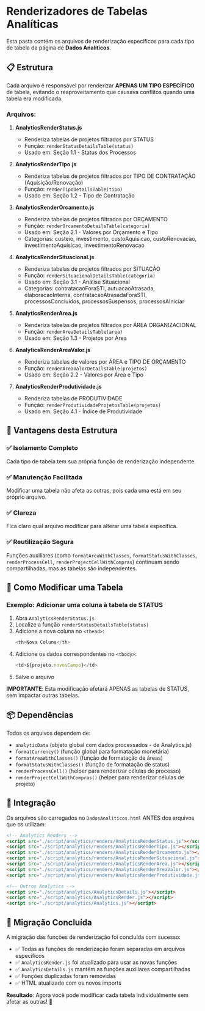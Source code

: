 # Renderizadores de Tabelas Analíticas

Esta pasta contém os arquivos de renderização específicos para cada tipo de tabela da página de **Dados Analíticos**.

## 📋 Estrutura

Cada arquivo é responsável por renderizar **APENAS UM TIPO ESPECÍFICO** de tabela, evitando o reaproveitamento que causava conflitos quando uma tabela era modificada.

### Arquivos:

1. **AnalyticsRenderStatus.js**
   - Renderiza tabelas de projetos filtrados por STATUS
   - Função: `renderStatusDetailsTable(status)`
   - Usado em: Seção 1.1 - Status dos Processos

2. **AnalyticsRenderTipo.js**
   - Renderiza tabelas de projetos filtrados por TIPO DE CONTRATAÇÃO (Aquisição/Renovação)
   - Função: `renderTipoDetailsTable(tipo)`
   - Usado em: Seção 1.2 - Tipo de Contratação

3. **AnalyticsRenderOrcamento.js**
   - Renderiza tabelas de projetos filtrados por ORÇAMENTO
   - Função: `renderOrcamentoDetailsTable(categoria)`
   - Usado em: Seção 2.1 - Valores por Orçamento e Tipo
   - Categorias: custeio, investimento, custoAquisicao, custoRenovacao, investimentoAquisicao, investimentoRenovacao

4. **AnalyticsRenderSituacional.js**
   - Renderiza tabelas de projetos filtrados por SITUAÇÃO
   - Função: `renderSituacionalDetailsTable(categoria)`
   - Usado em: Seção 3.1 - Análise Situacional
   - Categorias: contratacaoForaSTI, autuacaoAtrasada, elaboracaoInterna, contratacaoAtrasadaForaSTI, processosConcluidos, processosSuspensos, processosAIniciar

5. **AnalyticsRenderArea.js**
   - Renderiza tabelas de projetos filtrados por ÁREA ORGANIZACIONAL
   - Função: `renderAreaDetailsTable(area)`
   - Usado em: Seção 1.3 - Projetos por Área

6. **AnalyticsRenderAreaValor.js**
   - Renderiza tabelas de valores por ÁREA e TIPO DE ORÇAMENTO
   - Função: `renderAreaValorDetailsTable(projetos)`
   - Usado em: Seção 2.2 - Valores por Área e Tipo

7. **AnalyticsRenderProdutividade.js**
   - Renderiza tabelas de PRODUTIVIDADE
   - Função: `renderProdutividadeProjetosTable(projetos)`
   - Usado em: Seção 4.1 - Índice de Produtividade

## 🎯 Vantagens desta Estrutura

### ✅ Isolamento Completo
Cada tipo de tabela tem sua própria função de renderização independente.

### ✅ Manutenção Facilitada
Modificar uma tabela não afeta as outras, pois cada uma está em seu próprio arquivo.

### ✅ Clareza
Fica claro qual arquivo modificar para alterar uma tabela específica.

### ✅ Reutilização Segura
Funções auxiliares (como `formatAreaWithClasses`, `formatStatusWithClasses`, `renderProcessCell`, `renderProjectCellWithCompras`) continuam sendo compartilhadas, mas as tabelas são independentes.

## 🔧 Como Modificar uma Tabela

### Exemplo: Adicionar uma coluna à tabela de STATUS

1. Abra `AnalyticsRenderStatus.js`
2. Localize a função `renderStatusDetailsTable(status)`
3. Adicione a nova coluna no `<thead>`:
   ```javascript
   <th>Nova Coluna</th>
   ```
4. Adicione os dados correspondentes no `<tbody>`:
   ```javascript
   <td>${projeto.novosCampo}</td>
   ```
5. Salve o arquivo

**IMPORTANTE**: Esta modificação afetará APENAS as tabelas de STATUS, sem impactar outras tabelas.

## 📦 Dependências

Todos os arquivos dependem de:
- `analyticData` (objeto global com dados processados - de Analytics.js)
- `formatCurrency()` (função global para formatação monetária)
- `formatAreaWithClasses()` (função de formatação de áreas)
- `formatStatusWithClasses()` (função de formatação de status)
- `renderProcessCell()` (helper para renderizar células de processo)
- `renderProjectCellWithCompras()` (helper para renderizar células de projeto)

## 🔗 Integração

Os arquivos são carregados no `DadosAnaliticos.html` ANTES dos arquivos que os utilizam:

```html
<!-- Analytics Renders -->
<script src="./script/analytics/renders/AnalyticsRenderStatus.js"></script>
<script src="./script/analytics/renders/AnalyticsRenderTipo.js"></script>
<script src="./script/analytics/renders/AnalyticsRenderOrcamento.js"></script>
<script src="./script/analytics/renders/AnalyticsRenderSituacional.js"></script>
<script src="./script/analytics/renders/AnalyticsRenderArea.js"></script>
<script src="./script/analytics/renders/AnalyticsRenderAreaValor.js"></script>
<script src="./script/analytics/renders/AnalyticsRenderProdutividade.js"></script>

<!-- Outros Analytics -->
<script src="./script/analytics/AnalyticsDetails.js"></script>
<script src="./script/analytics/AnalyticsRender.js"></script>
<script src="./script/analytics/Analytics.js"></script>
```

## 🚀 Migração Concluída

A migração das funções de renderização foi concluída com sucesso:

- ✅ Todas as funções de renderização foram separadas em arquivos específicos
- ✅ `AnalyticsRender.js` foi atualizado para usar as novas funções
- ✅ `AnalyticsDetails.js` mantém as funções auxiliares compartilhadas
- ✅ Funções duplicadas foram removidas
- ✅ HTML atualizado com os novos imports

**Resultado**: Agora você pode modificar cada tabela individualmente sem afetar as outras! 🎉
